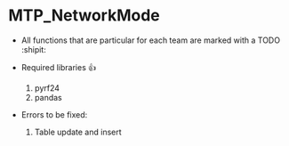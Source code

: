 # MTP_NetworkMode 
- All functions that are particular for each team are marked with a TODO :shipit:
- Required libraries :+1:
    1. pyrf24
    2. pandas
    
- Errors to be fixed:
    1. Table update and insert
